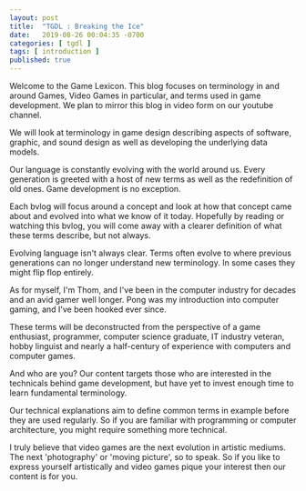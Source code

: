 ```yaml
---
layout: post
title:  "TGDL : Breaking the Ice"
date:   2019-08-26 00:04:35 -0700
categories: [ tgdl ]
tags: [ introduction ]
published: true
---
```


Welcome to the Game Lexicon. This blog focuses on terminology in and around Games, Video Games in particular, and terms used in game development. We plan to mirror this blog in video form on our youtube channel.

We will look at terminology in game design describing aspects of software, graphic, and sound design as well as developing the underlying data models.

Our language is constantly evolving with the world around us. Every generation is greeted with a host of new terms as well as the redefinition of old ones. Game development is no exception.

Each bvlog will focus around a concept and look at how that concept came about and evolved into what we know of it today. Hopefully by reading or watching this bvlog, you will come away with a clearer definition of what these terms describe, but not always.

Evolving language isn't always clear. Terms often evolve to where previous generations can no longer understand new terminology. In some cases they might flip flop entirely.

As for myself, I'm Thom, and I've been in the computer industry for decades and an avid gamer well longer. Pong was my introduction into computer gaming, and I've been hooked ever since.

These terms will be deconstructed from the perspective of a game enthusiast, programmer, computer science graduate, IT industry veteran, hobby linguist and nearly a half-century of experience with computers and computer games.

And who are you? Our content targets those who are interested in the technicals behind game development, but have yet to invest enough time to learn fundamental terminology.

Our technical explanations aim to define common terms in example before they are used regularly. So if you are familiar with programming or computer architecture, you might require something more technical.

I truly believe that video games are the next evolution in artistic mediums. The next 'photography' or 'moving picture', so to speak. So if you like to express yourself artistically and video games pique your interest then our content is for you.
